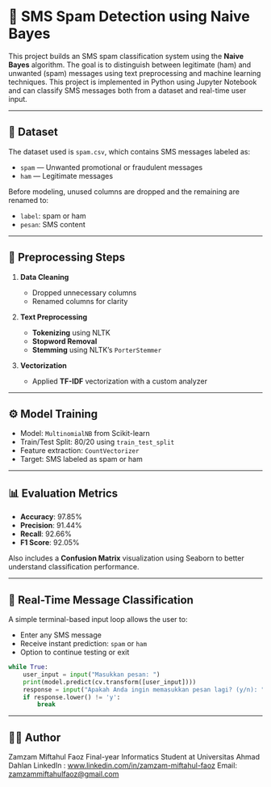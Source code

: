 # 📩 SMS Spam Detection using Naive Bayes

This project builds an SMS spam classification system using the **Naive Bayes** algorithm. The goal is to distinguish between legitimate (ham) and unwanted (spam) messages using text preprocessing and machine learning techniques. This project is implemented in Python using Jupyter Notebook and can classify SMS messages both from a dataset and real-time user input.

---

## 📁 Dataset

The dataset used is `spam.csv`, which contains SMS messages labeled as:
- `spam` — Unwanted promotional or fraudulent messages
- `ham` — Legitimate messages

Before modeling, unused columns are dropped and the remaining are renamed to:
- `label`: spam or ham
- `pesan`: SMS content

---

## 🔄 Preprocessing Steps

1. **Data Cleaning**  
   - Dropped unnecessary columns  
   - Renamed columns for clarity  

2. **Text Preprocessing**  
   - **Tokenizing** using NLTK  
   - **Stopword Removal**  
   - **Stemming** using NLTK’s `PorterStemmer`

3. **Vectorization**  
   - Applied **TF-IDF** vectorization with a custom analyzer

---

## ⚙️ Model Training

- Model: `MultinomialNB` from Scikit-learn
- Train/Test Split: 80/20 using `train_test_split`
- Feature extraction: `CountVectorizer`
- Target: SMS labeled as spam or ham

---

## 📊 Evaluation Metrics

- **Accuracy**: 97.85%  
- **Precision**: 91.44%  
- **Recall**: 92.66%  
- **F1 Score**: 92.05%  

Also includes a **Confusion Matrix** visualization using Seaborn to better understand classification performance.

---

## 🧪 Real-Time Message Classification

A simple terminal-based input loop allows the user to:
- Enter any SMS message
- Receive instant prediction: `spam` or `ham`
- Option to continue testing or exit

```python
while True:
    user_input = input("Masukkan pesan: ")
    print(model.predict(cv.transform([user_input])))
    response = input("Apakah Anda ingin memasukkan pesan lagi? (y/n): ")
    if response.lower() != 'y':
        break
```
---

## 👨‍💻 Author

Zamzam Miftahul Faoz
Final-year Informatics Student at Universitas Ahmad Dahlan
LinkedIn : www.linkedin.com/in/zamzam-miftahul-faoz
Email: zamzammiftahulfaoz@gmail.com
